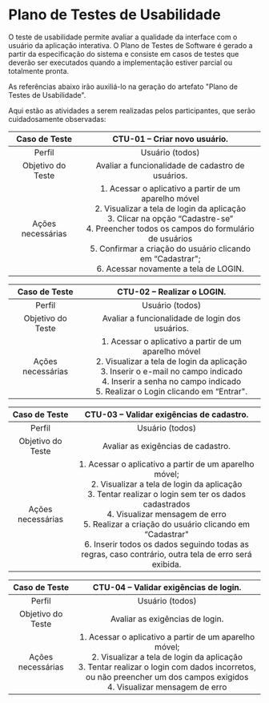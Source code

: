 # Plano de Testes de Usabilidade

O teste de usabilidade permite avaliar a qualidade da interface com o usuário da aplicação interativa. O Plano de Testes de Software é gerado a partir da especificação do sistema e consiste em casos de testes que deverão ser executados quando a implementação estiver parcial ou totalmente pronta.

As referências abaixo irão auxiliá-lo na geração do artefato "Plano de Testes de Usabilidade".

Aqui estão as atividades a serem realizadas pelos participantes, que serão cuidadosamente observadas:


| **Caso de Teste** 	| **CTU-01 – Criar novo usuário.**  	|
|:---:	|:---:	|
|	Perfil	| Usuário (todos) |
| Objetivo do Teste 	| Avaliar a funcionalidade de cadastro de usuários. |
| Ações necessárias 	|  1. Acessar o aplicativo a partir de um aparelho móvel <br>2. Visualizar a tela de login da aplicação <br>3. Clicar na opção “Cadastre-se”  <br>4. Preencher todos os campos do formulário de usuários<br>5. Confirmar a criação do usuário clicando em “Cadastrar";<br>6. Acessar novamente a tela de LOGIN.<br>







| **Caso de Teste** 	| **CTU-02 – Realizar o LOGIN.**    	|
|:---:	|:---:	|
|	Perfil	| Usuário (todos) |
| Objetivo do Teste 	| Avaliar a funcionalidade de login dos usuários. |
| Ações necessárias 	|  1.  Acessar o aplicativo a partir de um aparelho móvel<br>	2. Visualizar a tela de login da aplicação<br>3. Inserir o e-mail no campo indicado<br>4. Inserir a senha no campo indicado<br>5. Realizar o Login clicando em “Entrar".<br>





| **Caso de Teste** 	| **CTU-03 – Validar exigências de cadastro.**  	|
|:---:	|:---:	|
|	Perfil	| Usuário (todos) |
| Objetivo do Teste 	| Avaliar as exigências de cadastro. |
| Ações necessárias 	|  1. Acessar o aplicativo a partir de um aparelho móvel; <br>2. Visualizar a tela de login da aplicação <br>3. Tentar realizar o login sem ter os dados cadastrados<br>4. Visualizar mensagem de erro<br>5. Realizar a criação do usuário clicando em “Cadastrar"<br>6. Inserir todos os dados seguindo todas as regras, caso contrário, outra tela de erro será exibida.<br>




| **Caso de Teste** 	| **CTU-04 – Validar exigências de login.**  	|
|:---:	|:---:	|
|	Perfil	| Usuário (todos) |
| Objetivo do Teste 	| Avaliar as exigências de login. |
| Ações necessárias 	|  1. Acessar o aplicativo a partir de um aparelho móvel; <br>2. Visualizar a tela de login da aplicação <br>3. Tentar realizar o login com dados incorretos, ou não preencher um dos campos exigidos<br>4. Visualizar mensagem de erro<br>



